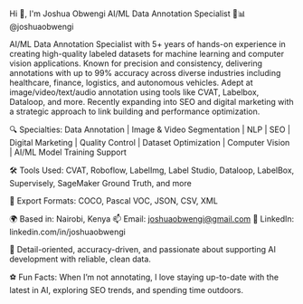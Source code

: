 Hi 👋, I'm Joshua Obwengi
AI/ML Data Annotation Specialist 🧠📊
@joshuaobwengi

AI/ML Data Annotation Specialist with 5+ years of hands-on experience in creating high-quality labeled datasets for machine learning and computer vision applications. Known for precision and consistency, delivering annotations with up to 99% accuracy across diverse industries including healthcare, finance, logistics, and autonomous vehicles. Adept at image/video/text/audio annotation using tools like CVAT, Labelbox, Dataloop, and more. Recently expanding into SEO and digital marketing with a strategic approach to link building and performance optimization.

🔍 Specialties:
Data Annotation | Image & Video Segmentation | NLP | SEO | Digital Marketing | Quality Control | Dataset Optimization | Computer Vision | AI/ML Model Training Support

🛠 Tools Used:
CVAT, Roboflow, LabelImg, Label Studio, Dataloop, LabelBox, Supervisely, SageMaker Ground Truth, and more

🧠 Export Formats:
COCO, Pascal VOC, JSON, CSV, XML

🌍 Based in: Nairobi, Kenya 
📫 Email: joshuaobwengi@gmail.com
🔗 LinkedIn: linkedin.com/in/joshuaobwengi

🎯 Detail-oriented, accuracy-driven, and passionate about supporting AI development with reliable, clean data.

⚽ Fun Facts:
When I’m not annotating, I love staying up-to-date with the latest in AI, exploring SEO trends, and spending time outdoors.
